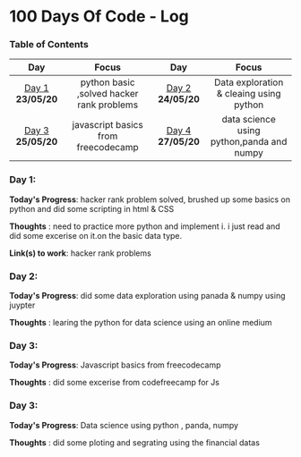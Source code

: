 # 100 Days Of Code - Log

### Table of Contents 
|Day|Focus|Day|Focus|
|:---:|:-----:|:---:|:-----:|
|[Day 1](#day-1) **23/05/20**|python basic ,solved hacker rank problems |[Day 2](#day-2) **24/05/20**|Data exploration & cleaing using python|
|[Day 3](#day-3) **25/05/20**|javascript basics from freecodecamp|[Day 4](#day-4) **27/05/20**|data science using python,panda and numpy|
<a name="day-1"></a>
### Day 1: 

**Today's Progress**: hacker rank problem solved, brushed up some basics on python and did some scripting in html & CSS

**Thoughts** : need to practice more python and implement i. i just read and did some excerise on it.on the basic data type.

**Link(s) to work**: hacker rank problems

<a name="day-2"></a>
### Day 2: 

**Today's Progress**: did some data exploration using panada & numpy using juypter

**Thoughts** : learing the python for data science using an online medium

<a name="day-3"></a>
### Day 3: 

**Today's Progress**: Javascript basics from freecodecamp

**Thoughts** : did some excerise from codefreecamp for Js 

<a name="day-4"></a>
### Day 3: 

**Today's Progress**: Data science using python , panda, numpy

**Thoughts** : did some ploting and segrating using the financial datas 


